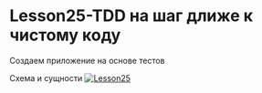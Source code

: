 # Lesson25-TDD на шаг длиже к чистому коду

Создаем приложение на основе тестов

Схема и сущности
<a href="https://ibb.co/sV8r9qg"><img src="https://i.ibb.co/RDRWTcg/Lesson25.jpg" alt="Lesson25" border="0"></a>
